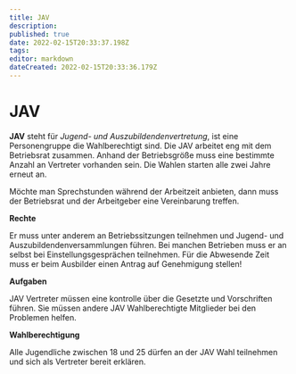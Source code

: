 ```yaml
---
title: JAV
description: 
published: true
date: 2022-02-15T20:33:37.198Z
tags: 
editor: markdown
dateCreated: 2022-02-15T20:33:36.179Z
---
```


# JAV

**JAV** steht für *Jugend- und Auszubildendenvertretung*, ist eine
Personengruppe die Wahlberechtigt sind. Die JAV arbeitet eng mit dem
Betriebsrat zusammen. Anhand der Betriebsgröße muss eine bestimmte
Anzahl an Vertreter vorhanden sein. Die Wahlen starten alle zwei Jahre
erneut an.

Möchte man Sprechstunden während der Arbeitzeit anbieten, dann muss der
Betriebsrat und der Arbeitgeber eine Vereinbarung treffen.

**Rechte**

Er muss unter anderem an Betriebssitzungen teilnehmen und Jugend- und
Auszubildendenversammlungen führen. Bei manchen Betrieben muss er an
selbst bei Einstellungsgesprächen teilnehmen. Für die Abwesende Zeit
muss er beim Ausbilder einen Antrag auf Genehmigung stellen!

**Aufgaben**

JAV Vertreter müssen eine kontrolle über die Gesetzte und Vorschriften
führen. Sie müssen andere JAV Wahlberechtigte Mitglieder bei den
Problemen helfen.

**Wahlberechtigung**

Alle Jugendliche zwischen 18 und 25 dürfen an der JAV Wahl teilnehmen
und sich als Vertreter bereit erklären.